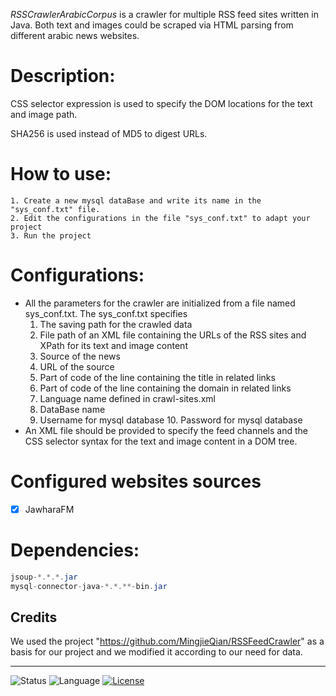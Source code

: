 *RSSCrawlerArabicCorpus* is a crawler for multiple RSS feed sites written in Java. Both text and images could be scraped via HTML parsing from different arabic news websites.

# Description:
CSS selector expression is used to specify the DOM locations for the text and image path.

SHA256 is used instead of MD5 to digest URLs.
# How to use:
    1. Create a new mysql dataBase and write its name in the "sys_conf.txt" file.
	2. Edit the configurations in the file "sys_conf.txt" to adapt your project
	3. Run the project
# Configurations:
* All the parameters for the crawler are initialized from a file named sys_conf.txt. The sys_conf.txt specifies
	1. The saving path for the crawled data
	2. File path of an XML file containing the URLs of the RSS sites and XPath for its text and image content
	3. Source of the news
	4. URL of the source
	5. Part of code of the line containing the title in related links
	6. Part of code of the line containing the domain in related links
	7. Language name defined in crawl-sites.xml
	8. DataBase name
	9. Username for mysql database
        10. Password for mysql database
* An XML file should be provided to specify the feed channels and the CSS selector syntax for the text and image content in a DOM tree.

# Configured websites sources
- [x] JawharaFM

# Dependencies:
```java
jsoup-*.*.*.jar
mysql-connector-java-*.*.**-bin.jar
```
## Credits
We used the project "https://github.com/MingjieQian/RSSFeedCrawler" as a basis for our project and we modified it according to our need for data.

---
![Status](https://img.shields.io/badge/status-beta-orange.svg)
![Language](https://img.shields.io/badge/language-Java-brightgreen.svg)
[![License](https://img.shields.io/badge/license-Apache%202.0-blue.svg)](https://opensource.org/licenses/Apache-2.0)
